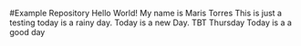 #Example Repository
Hello World! My name is Maris Torres
This is just a testing 
today is a rainy day.
Today is a new Day. TBT Thursday 
Today is a a good day 